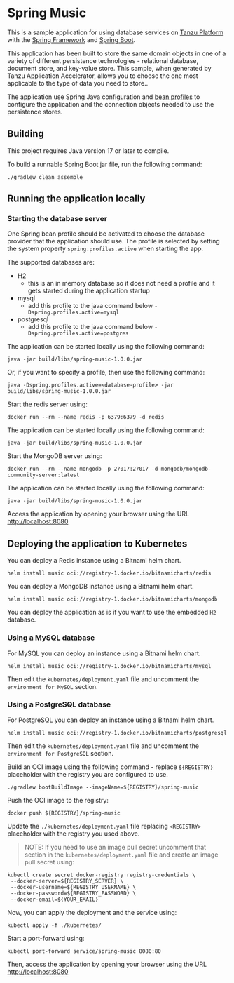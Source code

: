 Spring Music
============

This is a sample application for using database services on [Tanzu Platform](https://tanzu.vmware.com/platform) with the [Spring Framework](https://spring.io) and [Spring Boot](https://projects.spring.io/spring-boot/).

This application has been built to store the same domain objects in one of a variety of different persistence technologies - relational database, document store, and key-value store. This sample, when generated by Tanzu Application Accelerator, allows you to choose the one most applicable to the type of data you need to store..

The application use Spring Java configuration and [bean profiles](http://docs.spring.io/spring-boot/docs/current/reference/html/boot-features-profiles.html) to configure the application and the connection objects needed to use the persistence stores.

## Building

This project requires Java version 17 or later to compile.

To build a runnable Spring Boot jar file, run the following command:

```shell
./gradlew clean assemble
```

## Running the application locally

### Starting the database server

<!--- #IF(#persistenceType == 'jpa') -->
One Spring bean profile should be activated to choose the database provider that the application should use.
The profile is selected by setting the system property `spring.profiles.active` when starting the app.

The supported databases are:

- H2
    - this is an in memory database so it does not need a profile and it gets started during the application startup
- mysql
    - add this profile to the java command below `-Dspring.profiles.active=mysql`
- postgresql
    - add this profile to the java command below `-Dspring.profiles.active=postgres`

The application can be started locally using the following command:

```shell
java -jar build/libs/spring-music-1.0.0.jar
```

Or, if you want to specify a profile, then use the following command:

```shell
java -Dspring.profiles.active=<database-profile> -jar build/libs/spring-music-1.0.0.jar
```

<!--- #ENDIF -->
<!--- #IF(#persistenceType == 'redis') -->
Start the redis server using:

```shell
docker run --rm --name redis -p 6379:6379 -d redis
```
The application can be started locally using the following command:

```shell
java -jar build/libs/spring-music-1.0.0.jar
```

<!--- #ENDIF -->
<!--- #IF(#persistenceType == 'mongodb') -->
Start the MongoDB server using:

```shell
docker run --rm --name mongodb -p 27017:27017 -d mongodb/mongodb-community-server:latest
```

The application can be started locally using the following command:

```shell
java -jar build/libs/spring-music-1.0.0.jar
```

<!--- #ENDIF -->
Access the application by opening your browser using the URL [http://localhost:8080](http://localhost:8080)

<!--- #IF(#deploymentType == 'kubernetes') -->
## Deploying the application to Kubernetes

<!--- #IF(#persistenceType == 'redis') -->
You can deploy a Redis instance using a Bitnami helm chart.

```shell
helm install music oci://registry-1.docker.io/bitnamicharts/redis
```
<!--- #ENDIF -->
<!--- #IF(#persistenceType == 'mongodb') -->
You can deploy a MongoDB instance using a Bitnami helm chart.

```shell
helm install music oci://registry-1.docker.io/bitnamicharts/mongodb
```
<!--- #ENDIF -->
<!--- #IF(#persistenceType == 'jpa') -->
You can deploy the application as is if you want to use the embedded `H2` database.

### Using a MySQL database

For MySQL you can deploy an instance using a Bitnami helm chart.

```shell
helm install music oci://registry-1.docker.io/bitnamicharts/mysql
```

Then edit the `kubernetes/deployment.yaml` file and uncomment the `environment for MySQL` section.

### Using a PostgreSQL database

For PostgreSQL you can deploy an instance using a Bitnami helm chart.

```shell
helm install music oci://registry-1.docker.io/bitnamicharts/postgresql
```

Then edit the `kubernetes/deployment.yaml` file and uncomment the `environment for PostgreSQL` section.
<!--- #ENDIF -->

Build an OCI image using the following command - replace `${REGISTRY}` placeholder with the registry you are configured to use.

```shell
./gradlew bootBuildImage --imageName=${REGISTRY}/spring-music
```

Push the OCI image to the registry:

```shell
docker push ${REGISTRY}/spring-music
```

Update the `./kubernetes/deployment.yaml` file replacing `<REGISTRY>` placeholder with the registry you used above.

> NOTE: If you need to use an image pull secret uncomment that section in the `kubernetes/deployment.yaml` file and create an image pull secret using:

```
kubectl create secret docker-registry registry-credentials \
 --docker-server=${REGISTRY_SERVER} \
 --docker-username=${REGISTRY_USERNAME} \
 --docker-password=${REGISTRY_PASSWORD} \
 --docker-email=${YOUR_EMAIL}
```

Now, you can apply the deployment and the service using:

```shell
kubectl apply -f ./kubernetes/
```

Start a port-forward using:

```shell
kubectl port-forward service/spring-music 8080:80
```

Then, access the application by opening your browser using the URL [http://localhost:8080](http://localhost:8080)
<!--- #ENDIF -->
